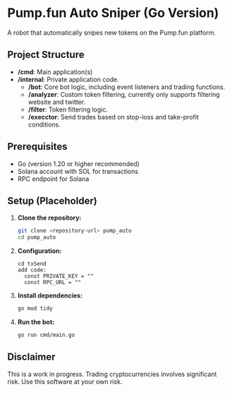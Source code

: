 # Pump.fun Auto Sniper (Go Version)

A robot that automatically snipes new tokens on the Pump.fun platform.

## Project Structure

- **/cmd**: Main application(s)
- **/internal**: Private application code.
  - **/bot**: Core bot logic, including event listeners and trading functions.
  - **/analyzer**: Custom token filtering, currently only supports filtering website and twitter.
  - **/filter**: Token filtering logic.
  - **/execctor**: Send trades based on stop-loss and take-profit conditions.

## Prerequisites

- Go (version 1.20 or higher recommended)
- Solana account with SOL for transactions
- RPC endpoint for Solana

## Setup (Placeholder)

1.  **Clone the repository:**
    ```bash
    git clone <repository-url> pump_auto
    cd pump_auto
    ```
2.  **Configuration:**
    ```
    cd txSend
    add code:
      const PRIVATE_KEY = ""
      const RPC_URL = ""
    ```
4.  **Install dependencies:**
    ```bash
    go mod tidy
    ```
5.  **Run the bot:**
    ```bash
    go run cmd/main.go
    ```

## Disclaimer

This is a work in progress. Trading cryptocurrencies involves significant risk. Use this software at your own risk. 
